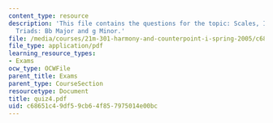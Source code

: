 ```yaml
---
content_type: resource
description: 'This file contains the questions for the topic: Scales, Intervals, and
  Triads: Bb Major and g Minor.'
file: /media/courses/21m-301-harmony-and-counterpoint-i-spring-2005/c68651c49df59cb64f857975014e00bc_quiz4.pdf
file_type: application/pdf
learning_resource_types:
- Exams
ocw_type: OCWFile
parent_title: Exams
parent_type: CourseSection
resourcetype: Document
title: quiz4.pdf
uid: c68651c4-9df5-9cb6-4f85-7975014e00bc
---
```

